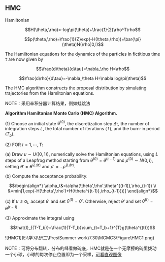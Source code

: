 ## HMC

Hamiltonian
```math
H(\theta,\rho)=-log\pi(\theta)+\frac{1}{2}\rho^T\rho
```

```math
p(\theta,\rho)=\frac{1}{Z}exp(-H(\theta,\rho))=\bar{\pi}(\theta)N(\rho|0,I)
```

The Hamiltonian equations for the dynamics of the particles in fictitious time $\tau$ are now given by
```math
\frac{d\theta}{d\tau}=\nabla_\rho H=\rho
```

```math
\frac{d\rho}{d\tau}=-\nabla_\theta H=\nabla log\pi(\theta)
```

The HMC algorithm constructs the proposal distribution by simulating trajectories from the Hamiltonian equations.

NOTE：采用辛积分器计算结果，例如蛙跳法

**Algorithm Hamiltonian Monte Carlo (HMC) Algorithm.**

$(1)$ Choose an initial state $\theta^{(0)}$, the discretization step $\Delta\tau$, the number of integration steps $L$, the total number of iterations $(T)$, and the burn-in period $(T_b)$.

$(2)$ FOR $t=1,\cdots,T$:

(a) Draw $u\sim U([0,1))$, numerically solve the Hamiltonian equations, using $L$ steps of a Leapfrog method starting from $\tilde{\theta}^{(0)}=\theta^{(t-1)}$ and $\tilde{\rho}^{(0)}\sim N(0,I)$, setting $\theta'=\tilde{\theta}^{(L\Delta\tau)}$ and $\rho'=-\tilde{\rho}^{(L\Delta\tau)}$.

(b) Compute the acceptance probability:
```math
\begin{align*}
   \alpha_t&=\alpha(\theta',\rho';\theta^{(t-1)},\rho_{t-1}) \\
            &=min[1,exp(-H(\theta',\rho')+H(\theta^{(t-1)},\rho_{t-1})))]
 \end{align*}
```
(c) If $u\leq \alpha_t$, accept $\theta'$ and set $\theta^{(t)}=\theta'$. Otherwise, reject $\theta'$ and set $\theta^{(t)}=\theta^{(t-1)}$

$(3)$ Approximate the integral using
```math
\hat{I}_{(T-T_b)}=\frac{1}{T-T_b}\sum_{t=T_b+1}^{T}g(\theta^{(t)})
```
![HMC1](E:\学习\研二\Pres\Summer work\7.30\MCMC3\Figure\HMC1.png)

NOTE：可将分布翻转，分布的峰看做碗底，HMC就是在一个无摩擦的碗里拨动一个小球，小球的每次停止位置即为一个采样，[可看直观图像](http://elevanth.org/blog/2017/11/28/build-a-better-markov-chain/)


